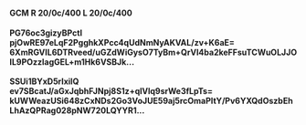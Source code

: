 #### GCM R 20/0c/400 L 20/0c/400
**PG76oc3gizyBPctI**<br/>**pjOwRE97eLqF2PgghkXPcc4qUdNmNyAKVAL/zv+K6aE=**<br/>**6XmRGVIL6DTRveed/uGZdWiGysO7TyBm+QrVI4ba2keFFsuTCWuOLJJOIL9POzzIagGEL+m1Hk6VSBJk...**<br/><br/>
**SSUi1BYxD5rIxiIQ**<br/>**ev7SBcatJ/aGxJqbhFJNpj8S1z+qlVlq9srWe3fLpTs=**<br/>**kUWWeazUSi648zCxNDs2Go3VoJUE59aj5rcOmaPItY/Pv6YXQdOszbEhLhAzQPRag028pNW720LQYYR1...**